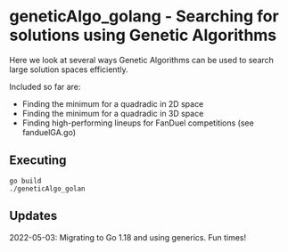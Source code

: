 # geneticAlgo_golang - Searching for solutions using Genetic Algorithms

Here we look at several ways Genetic Algorithms can be used to search large solution spaces efficiently.

Included so far are:

* Finding the minimum for a quadradic in 2D space
* Finding the minimum for a quadradic in 3D space
* Finding high-performing lineups for FanDuel competitions (see fanduelGA.go)

## Executing

```
go build
./geneticAlgo_golan
```

## Updates

2022-05-03: Migrating to Go 1.18 and using generics. Fun times!
